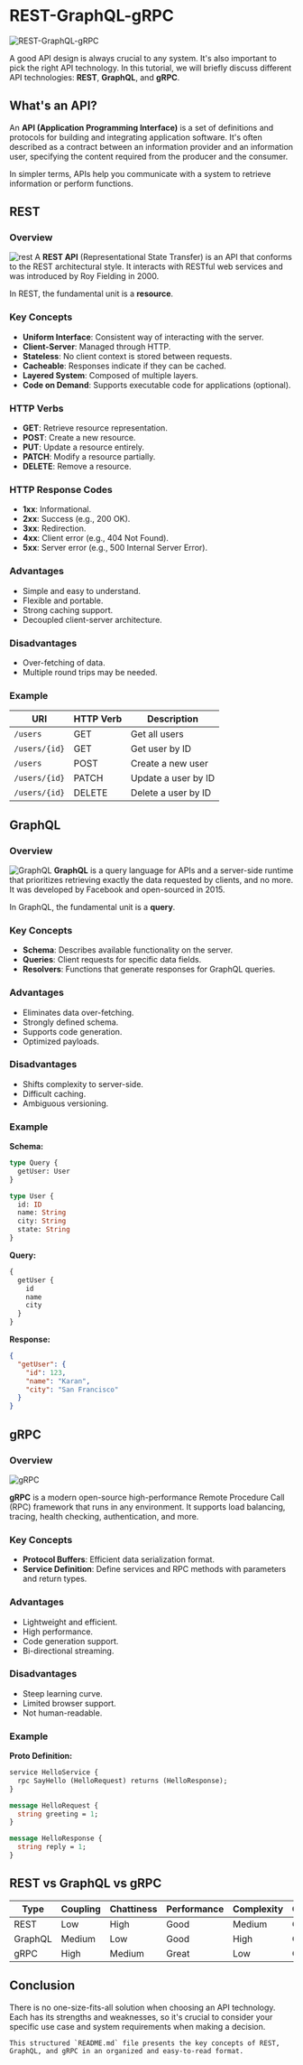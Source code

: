 # REST-GraphQL-gRPC

![REST-GraphQL-gRPC](REST-GraphQL-gRPC.jpg)

A good API design is always crucial to any system. It's also important to pick the right API technology. In this tutorial, we will briefly discuss different API technologies: **REST**, **GraphQL**, and **gRPC**.

## What's an API?

An **API (Application Programming Interface)** is a set of definitions and protocols for building and integrating application software. It's often described as a contract between an information provider and an information user, specifying the content required from the producer and the consumer.

In simpler terms, APIs help you communicate with a system to retrieve information or perform functions.

## REST

### Overview

![rest](rest.png)
A **REST API** (Representational State Transfer) is an API that conforms to the REST architectural style. It interacts with RESTful web services and was introduced by Roy Fielding in 2000.

In REST, the fundamental unit is a **resource**.

### Key Concepts
- **Uniform Interface**: Consistent way of interacting with the server.
- **Client-Server**: Managed through HTTP.
- **Stateless**: No client context is stored between requests.
- **Cacheable**: Responses indicate if they can be cached.
- **Layered System**: Composed of multiple layers.
- **Code on Demand**: Supports executable code for applications (optional).

### HTTP Verbs
- **GET**: Retrieve resource representation.
- **POST**: Create a new resource.
- **PUT**: Update a resource entirely.
- **PATCH**: Modify a resource partially.
- **DELETE**: Remove a resource.

### HTTP Response Codes
- **1xx**: Informational.
- **2xx**: Success (e.g., 200 OK).
- **3xx**: Redirection.
- **4xx**: Client error (e.g., 404 Not Found).
- **5xx**: Server error (e.g., 500 Internal Server Error).

### Advantages
- Simple and easy to understand.
- Flexible and portable.
- Strong caching support.
- Decoupled client-server architecture.

### Disadvantages
- Over-fetching of data.
- Multiple round trips may be needed.

### Example
| URI         | HTTP Verb | Description            |
|-------------|------------|------------------------|
| `/users`    | GET        | Get all users          |
| `/users/{id}`| GET        | Get user by ID         |
| `/users`    | POST       | Create a new user      |
| `/users/{id}`| PATCH      | Update a user by ID    |
| `/users/{id}`| DELETE     | Delete a user by ID    |

## GraphQL

### Overview

![GraphQL](GraphQL.png)
**GraphQL** is a query language for APIs and a server-side runtime that prioritizes retrieving exactly the data requested by clients, and no more. It was developed by Facebook and open-sourced in 2015.

In GraphQL, the fundamental unit is a **query**.

### Key Concepts

- **Schema**: Describes available functionality on the server.
- **Queries**: Client requests for specific data fields.
- **Resolvers**: Functions that generate responses for GraphQL queries.

### Advantages

- Eliminates data over-fetching.
- Strongly defined schema.
- Supports code generation.
- Optimized payloads.

### Disadvantages

- Shifts complexity to server-side.
- Difficult caching.
- Ambiguous versioning.

### Example

**Schema:**

```graphql
type Query {
  getUser: User
}

type User {
  id: ID
  name: String
  city: String
  state: String
}
```

**Query:**

```graphql
{
  getUser {
    id
    name
    city
  }
}
```

**Response:**

```json
{
  "getUser": {
    "id": 123,
    "name": "Karan",
    "city": "San Francisco"
  }
}
```

## gRPC

### Overview

![gRPC](gRPC.png)

**gRPC** is a modern open-source high-performance Remote Procedure Call (RPC) framework that runs in any environment. It supports load balancing, tracing, health checking, authentication, and more.

### Key Concepts

- **Protocol Buffers**: Efficient data serialization format.
- **Service Definition**: Define services and RPC methods with parameters and return types.

### Advantages

- Lightweight and efficient.
- High performance.
- Code generation support.
- Bi-directional streaming.

### Disadvantages

- Steep learning curve.
- Limited browser support.
- Not human-readable.

### Example

**Proto Definition:**

```proto
service HelloService {
  rpc SayHello (HelloRequest) returns (HelloResponse);
}

message HelloRequest {
  string greeting = 1;
}

message HelloResponse {
  string reply = 1;
}
```

## REST vs GraphQL vs gRPC

| Type       | Coupling  | Chattiness | Performance | Complexity | Caching | Codegen | Discoverability | Versioning |
|------------|-----------|------------|-------------|------------|---------|---------|-----------------|------------|
| REST       | Low       | High       | Good        | Medium     | Great   | Bad     | Good            | Easy       |
| GraphQL    | Medium    | Low        | Good        | High       | Custom  | Good    | Good            | Custom     |
| gRPC       | High      | Medium     | Great       | Low        | Custom  | Great   | Bad             | Hard       |

## Conclusion

There is no one-size-fits-all solution when choosing an API technology. Each has its strengths and weaknesses, so it's crucial to consider your specific use case and system requirements when making a decision.
```
This structured `README.md` file presents the key concepts of REST, GraphQL, and gRPC in an organized and easy-to-read format.
```
